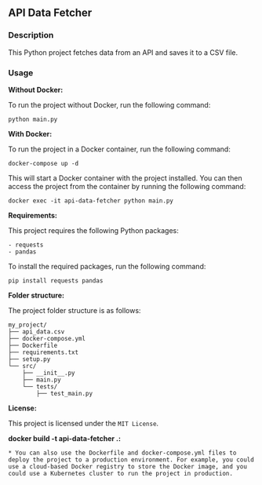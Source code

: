 ## API Data Fetcher

### Description

This Python project fetches data from an API and saves it to a CSV file.

### Usage

**Without Docker:**

To run the project without Docker, run the following command:

```shell
python main.py
```

**With Docker:**

To run the project in a Docker container, run the following command:

```shell
docker-compose up -d
```

This will start a Docker container with the project installed. You can then access the project from the container by running the following command:

```shell
docker exec -it api-data-fetcher python main.py
```

**Requirements:**

This project requires the following Python packages:

```
- requests
- pandas
```

To install the required packages, run the following command:

```shell
pip install requests pandas
```

**Folder structure:**

The project folder structure is as follows:

```
my_project/
├── api_data.csv
├── docker-compose.yml
├── Dockerfile
├── requirements.txt
├── setup.py
└── src/
    ├── __init__.py
    ├── main.py
    └── tests/
        ├── test_main.py
```

**License:**

This project is licensed under the `MIT License`.

**docker build -t api-data-fetcher .:**

```
* You can also use the Dockerfile and docker-compose.yml files to deploy the project to a production environment. For example, you could use a cloud-based Docker registry to store the Docker image, and you could use a Kubernetes cluster to run the project in production.
```
